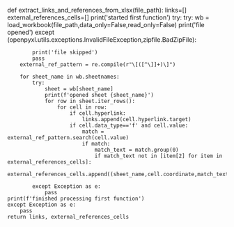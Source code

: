 def extract_links_and_references_from_xlsx(file_path):
    links=[]
    external_references_cells=[]
    print('started first function')
    try:
        try:
            wb = load_workbook(file_path,data_only=False,read_only=False)
            print('file opened')
        except (openpyxl.utils.exceptions.InvalidFileException,zipfile.BadZipFile):
            
            print('file skipped')
            pass
        external_ref_pattern = re.compile(r"\[([^\]]+)\]")
        
        for sheet_name in wb.sheetnames:
            try:
                sheet = wb[sheet_name]
                print(f'opened sheet {sheet_name}')
                for row in sheet.iter_rows():
                    for cell in row:
                        if cell.hyperlink:
                            links.append(cell.hyperlink.target)
                        if cell.data_type=='f' and cell.value:
                            match = external_ref_pattern.search(cell.value)
                            if match:
                                match_text = match.group(0)
                                if match_text not in [item[2] for item in external_references_cells]:
                                    external_references_cells.append((sheet_name,cell.coordinate,match_text))
                
            except Exception as e:
                pass
    print(f'finished processing first function')
    except Exception as e:
        pass
    return links, external_references_cells
